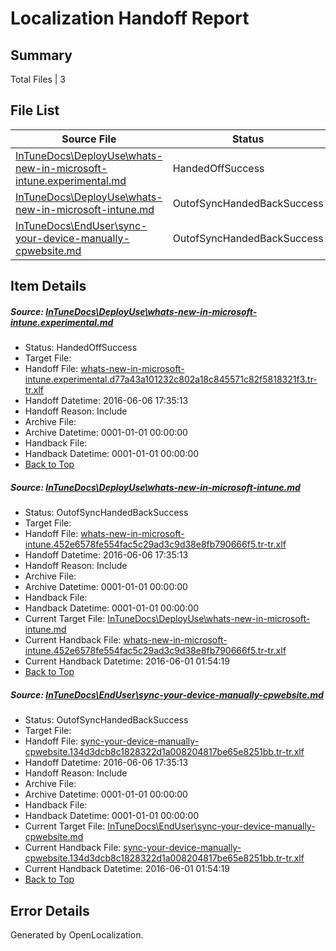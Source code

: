 # <a name='report-top'></a> Localization Handoff Report

## Summary
 Total Files | 3

## File List
 Source File | Status | Details 
 ----------- | ------ | ------- 
 [InTuneDocs\DeployUse\whats-new-in-microsoft-intune.experimental.md](https://github.com/Microsoft/IntuneDocs-pr/blob/70217eef1d4ba54f167c63f6d0e6b8351708d9a9/InTuneDocs/DeployUse/whats-new-in-microsoft-intune.experimental.md) | HandedOffSuccess | [Details](#988eac7d1d2ce61f4ce90b19d182df0b4f0cd5c0257)
 [InTuneDocs\DeployUse\whats-new-in-microsoft-intune.md](https://github.com/Microsoft/IntuneDocs-pr/blob/a3f2ae30e38c669e00800614f08ac382503d5e22/InTuneDocs/DeployUse/whats-new-in-microsoft-intune.md) | OutofSyncHandedBackSuccess | [Details](#141de80a80020cafaee9af0e8b2ceb887609270c258)
 [InTuneDocs\EndUser\sync-your-device-manually-cpwebsite.md](https://github.com/Microsoft/IntuneDocs-pr/blob/a3f2ae30e38c669e00800614f08ac382503d5e22/InTuneDocs/EndUser/sync-your-device-manually-cpwebsite.md) | OutofSyncHandedBackSuccess | [Details](#a2e15340726c43ca2996d27a3389cd8523838531433)

## Item Details
##### <a name='988eac7d1d2ce61f4ce90b19d182df0b4f0cd5c0257'></a> Source: [InTuneDocs\DeployUse\whats-new-in-microsoft-intune.experimental.md](https://github.com/Microsoft/IntuneDocs-pr/blob/70217eef1d4ba54f167c63f6d0e6b8351708d9a9/InTuneDocs/DeployUse/whats-new-in-microsoft-intune.experimental.md)
* Status: HandedOffSuccess
* Target File: 
* Handoff File: [whats-new-in-microsoft-intune.experimental.d77a43a101232c802a18c845571c82f5818321f3.tr-tr.xlf](https://github.com/Microsoft/EM.handoff/blob/3d58a708fe37366cd02c678a05f897b6b04a926d/ol-handoff/Microsoft/IntuneDocs-pr.tr-tr/master/whats-new-in-microsoft-intune.experimental.d77a43a101232c802a18c845571c82f5818321f3.tr-tr.xlf)
* Handoff Datetime: 2016-06-06 17:35:13
* Handoff Reason: Include
* Archive File: 
* Archive Datetime: 0001-01-01 00:00:00
* Handback File: 
* Handback Datetime: 0001-01-01 00:00:00
* [Back to Top](#report-top)

##### <a name='141de80a80020cafaee9af0e8b2ceb887609270c258'></a> Source: [InTuneDocs\DeployUse\whats-new-in-microsoft-intune.md](https://github.com/Microsoft/IntuneDocs-pr/blob/a3f2ae30e38c669e00800614f08ac382503d5e22/InTuneDocs/DeployUse/whats-new-in-microsoft-intune.md)
* Status: OutofSyncHandedBackSuccess
* Target File: 
* Handoff File: [whats-new-in-microsoft-intune.452e6578fe554fac5c29ad3c9d38e8fb790666f5.tr-tr.xlf](https://github.com/Microsoft/EM.handoff/blob/3d58a708fe37366cd02c678a05f897b6b04a926d/ol-handoff/Microsoft/IntuneDocs-pr.tr-tr/master/whats-new-in-microsoft-intune.452e6578fe554fac5c29ad3c9d38e8fb790666f5.tr-tr.xlf)
* Handoff Datetime: 2016-06-06 17:35:13
* Handoff Reason: Include
* Archive File: 
* Archive Datetime: 0001-01-01 00:00:00
* Handback File: 
* Handback Datetime: 0001-01-01 00:00:00
* Current Target File: [InTuneDocs\DeployUse\whats-new-in-microsoft-intune.md](https://github.com/Microsoft/IntuneDocs-pr.tr-tr/blob/9fcddaadae98bf1c93b4bfbffe1d8e1200ed975f/InTuneDocs/DeployUse/whats-new-in-microsoft-intune.md)
* Current Handback File: [whats-new-in-microsoft-intune.452e6578fe554fac5c29ad3c9d38e8fb790666f5.tr-tr.xlf](https://github.com/Microsoft/EM.handback/blob/e587f01acccb559234794ced2083aeb40359de80/ol-handback/Microsoft/IntuneDocs-pr.tr-tr/master/whats-new-in-microsoft-intune.452e6578fe554fac5c29ad3c9d38e8fb790666f5.tr-tr.xlf)
* Current Handback Datetime: 2016-06-01 01:54:19
* [Back to Top](#report-top)

##### <a name='a2e15340726c43ca2996d27a3389cd8523838531433'></a> Source: [InTuneDocs\EndUser\sync-your-device-manually-cpwebsite.md](https://github.com/Microsoft/IntuneDocs-pr/blob/a3f2ae30e38c669e00800614f08ac382503d5e22/InTuneDocs/EndUser/sync-your-device-manually-cpwebsite.md)
* Status: OutofSyncHandedBackSuccess
* Target File: 
* Handoff File: [sync-your-device-manually-cpwebsite.134d3dcb8c1828322d1a008204817be65e8251bb.tr-tr.xlf](https://github.com/Microsoft/EM.handoff/blob/3d58a708fe37366cd02c678a05f897b6b04a926d/ol-handoff/Microsoft/IntuneDocs-pr.tr-tr/master/sync-your-device-manually-cpwebsite.134d3dcb8c1828322d1a008204817be65e8251bb.tr-tr.xlf)
* Handoff Datetime: 2016-06-06 17:35:13
* Handoff Reason: Include
* Archive File: 
* Archive Datetime: 0001-01-01 00:00:00
* Handback File: 
* Handback Datetime: 0001-01-01 00:00:00
* Current Target File: [InTuneDocs\EndUser\sync-your-device-manually-cpwebsite.md](https://github.com/Microsoft/IntuneDocs-pr.tr-tr/blob/9fcddaadae98bf1c93b4bfbffe1d8e1200ed975f/InTuneDocs/EndUser/sync-your-device-manually-cpwebsite.md)
* Current Handback File: [sync-your-device-manually-cpwebsite.134d3dcb8c1828322d1a008204817be65e8251bb.tr-tr.xlf](https://github.com/Microsoft/EM.handback/blob/e587f01acccb559234794ced2083aeb40359de80/ol-handback/Microsoft/IntuneDocs-pr.tr-tr/master/sync-your-device-manually-cpwebsite.134d3dcb8c1828322d1a008204817be65e8251bb.tr-tr.xlf)
* Current Handback Datetime: 2016-06-01 01:54:19
* [Back to Top](#report-top)


## Error Details

Generated by OpenLocalization.
